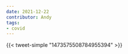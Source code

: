 ```yaml
---
date: 2021-12-22
contributor: Andy
tags:
- covid
---
```


{{< tweet-simple "1473575508784955394" >}}

<!-- {< tweet user="zornsllama" id="1473575508784955394" >}} -->
